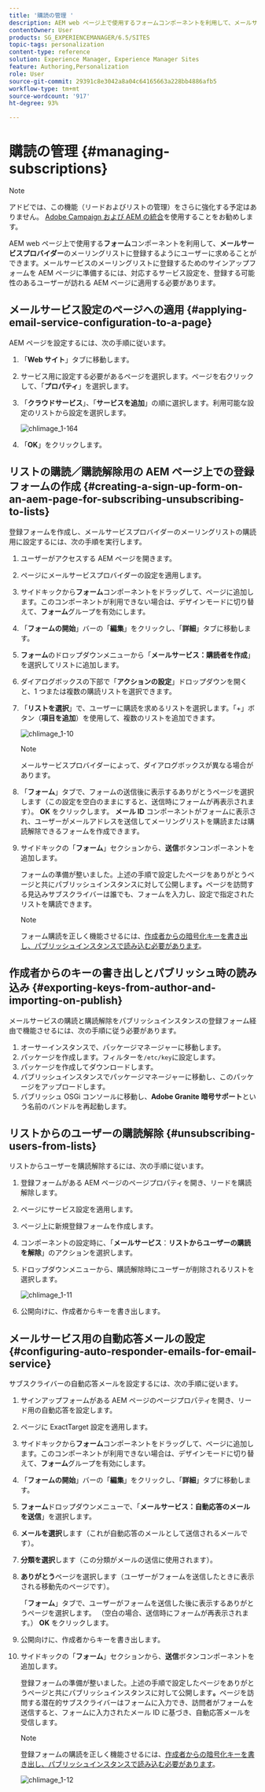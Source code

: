 ```yaml
---
title: '購読の管理 '
description: AEM web ページ上で使用するフォームコンポーネントを利用して、メールサービスプロバイダーのメーリングリストに登録するようにユーザーに求めることができます。メールサービスのメーリングリストに登録するためのサインアップフォームを AEM ページに準備するには、対応するサービス設定を、登録する可能性のあるユーザーが訪れる AEM ページに適用する必要があります。
contentOwner: User
products: SG_EXPERIENCEMANAGER/6.5/SITES
topic-tags: personalization
content-type: reference
solution: Experience Manager, Experience Manager Sites
feature: Authoring,Personalization
role: User
source-git-commit: 29391c8e3042a8a04c64165663a228bb4886afb5
workflow-type: tm+mt
source-wordcount: '917'
ht-degree: 93%

---
```


# 購読の管理 {#managing-subscriptions}

>[!NOTE]
>
>アドビでは、この機能（リードおよびリストの管理）をさらに強化する予定はありません。
>[Adobe Campaign および AEM の統合](/help/sites-administering/campaign.md)を使用することをお勧めします。

AEM web ページ上で使用する&#x200B;**フォーム**&#x200B;コンポーネントを利用して、**メールサービスプロバイダー**&#x200B;のメーリングリストに登録するようにユーザーに求めることができます。メールサービスのメーリングリストに登録するためのサインアップフォームを AEM ページに準備するには、対応するサービス設定を、登録する可能性のあるユーザーが訪れる AEM ページに適用する必要があります。

## メールサービス設定のページへの適用 {#applying-email-service-configuration-to-a-page}

AEM ページを設定するには、次の手順に従います。

1. 「**Web サイト**」タブに移動します。
1. サービス用に設定する必要があるページを選択します。ページを右クリックして、「**プロパティ**」を選択します。

1. 「**クラウドサービス**」、「**サービスを追加**」の順に選択します。利用可能な設定のリストから設定を選択します。

   ![chlimage_1-164](assets/chlimage_1-164.png)

1. 「**OK**」をクリックします。

## リストの購読／購読解除用の AEM ページ上での登録フォームの作成 {#creating-a-sign-up-form-on-an-aem-page-for-subscribing-unsubscribing-to-lists}

登録フォームを作成し、メールサービスプロバイダーのメーリングリストの購読用に設定するには、次の手順を実行します。

1. ユーザーがアクセスする AEM ページを開きます。
1. ページにメールサービスプロバイダーの設定を適用します。

1. サイドキックから&#x200B;**フォーム**&#x200B;コンポーネントをドラッグして、ページに追加します。このコンポーネントが利用できない場合は、デザインモードに切り替えて、**フォーム**&#x200B;グループを有効にします。
1. 「**フォームの開始**」バーの「**編集**」をクリックし、「**詳細**」タブに移動します。
1. **フォーム**&#x200B;のドロップダウンメニューから「**メールサービス：購読者を作成**」を選択してリストに追加します。
1. ダイアログボックスの下部で「**アクションの設定**」ドロップダウンを開くと、1 つまたは複数の購読リストを選択できます。
1. 「**リストを選択**」で、ユーザーに購読を求めるリストを選択します。「+」ボタン（**項目を追加**）を使用して、複数のリストを追加できます。

   ![chlimage_1-10](assets/chlimage_1-10.jpeg)

   >[!NOTE]
   >
   >メールサービスプロバイダーによって、ダイアログボックスが異なる場合があります。

1. 「**フォーム**」タブで、フォームの送信後に表示するありがとうページを選択します（この設定を空白のままにすると、送信時にフォームが再表示されます）。 **OK** をクリックします。 **メール ID** コンポーネントがフォームに表示され、ユーザーがメールアドレスを送信してメーリングリストを購読または購読解除できるフォームを作成できます。
1. サイドキックの「**フォーム**」セクションから、**送信**&#x200B;ボタンコンポーネントを追加します。

   フォームの準備が整いました。上述の手順で設定したページをありがとうページと共にパブリッシュインスタンスに対して公開します&#x200B;**。**&#x200B;ページを訪問する見込みサブスクライバーは誰でも、フォームを入力し、設定で指定されたリストを購読できます。

   >[!NOTE]
   >
   >フォーム購読を正しく機能させるには、[作成者からの暗号化キーを書き出し、パブリッシュインスタンスで読み込む必要があります](#exporting-keys-from-author-and-importing-on-publish)。

## 作成者からのキーの書き出しとパブリッシュ時の読み込み {#exporting-keys-from-author-and-importing-on-publish}

メールサービスの購読と購読解除をパブリッシュインスタンスの登録フォーム経由で機能させるには、次の手順に従う必要があります。

1. オーサーインスタンスで、パッケージマネージャーに移動します。
1. パッケージを作成します。フィルターを`/etc/key`に設定します。
1. パッケージを作成してダウンロードします。
1. パブリッシュインスタンスでパッケージマネージャーに移動し、このパッケージをアップロードします。
1. パブリッシュ OSGi コンソールに移動し、**Adobe Granite 暗号サポート**&#x200B;という名前のバンドルを再起動します。

## リストからのユーザーの購読解除 {#unsubscribing-users-from-lists}

リストからユーザーを購読解除するには、次の手順に従います。

1. 登録フォームがある AEM ページのページプロパティを開き、リードを購読解除します。
1. ページにサービス設定を適用します。
1. ページ上に新規登録フォームを作成します。
1. コンポーネントの設定時に、「**メールサービス**：**リストからユーザーの購読を解除**」のアクションを選択します。
1. ドロップダウンメニューから、購読解除時にユーザーが削除されるリストを選択します。

   ![chlimage_1-11](assets/chlimage_1-11.jpeg)

1. 公開向けに、作成者からキーを書き出します。

## メールサービス用の自動応答メールの設定 {#configuring-auto-responder-emails-for-email-service}

サブスクライバーの自動応答メールを設定するには、次の手順に従います。

1. サインアップフォームがある AEM ページのページプロパティを開き、リード用の自動応答を設定します。
1. ページに ExactTarget 設定を適用します。

1. サイドキックから&#x200B;**フォーム**&#x200B;コンポーネントをドラッグして、ページに追加します。このコンポーネントが利用できない場合は、デザインモードに切り替えて、**フォーム**&#x200B;グループを有効にします。
1. 「**フォームの開始**」バーの「**編集**」をクリックし、「**詳細**」タブに移動します。
1. **フォーム**&#x200B;ドロップダウンメニューで、「**メールサービス：自動応答のメールを送信**」を選択します。
1. **メールを選択**&#x200B;します（これが自動応答のメールとして送信されるメールです）。

1. **分類を選択**&#x200B;します（この分類がメールの送信に使用されます）。
1. **ありがとう**&#x200B;ページを選択します（ユーザーがフォームを送信したときに表示される移動先のページです）。

   「**フォーム**」タブで、ユーザーがフォームを送信した後に表示するありがとうページを選択します。 （空白の場合、送信時にフォームが再表示されます。） **OK** をクリックします。

1. 公開向けに、作成者からキーを書き出します。
1. サイドキックの「**フォーム**」セクションから、**送信**&#x200B;ボタンコンポーネントを追加します。

   登録フォームの準備が整いました。上述の手順で設定したページをありがとうページと共にパブリッシュインスタンスに対して公開します&#x200B;**。**&#x200B;ページを訪問する潜在的サブスクライバーはフォームに入力でき、訪問者がフォームを送信すると、フォームに入力されたメール ID に基づき、自動応答メールを受信します。

   >[!NOTE]
   >
   >登録フォームの購読を正しく機能させるには、[作成者からの暗号化キーを書き出し、パブリッシュインスタンスで読み込む必要があります](#exporting-keys-from-author-and-importing-on-publish)。

   ![chlimage_1-12](assets/chlimage_1-12.jpeg)
